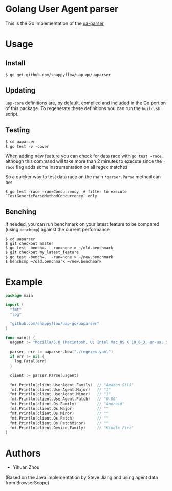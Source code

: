 # Golang User Agent parser

This is the Go implementation of the [ua-parser](https://github.com/ua-parser)

# Usage

## Install

    $ go get github.com/snappyflow/uap-go/uaparser

## Updating

  `uap-core` definitions are, by default, compiled and included in the Go portion of this package. To regenerate these definitions you can run the `build.sh` script.

## Testing

    $ cd uaparser
    $ go test -v -cover

When adding new feature you can check for data race with `go test -race`, although this command
will take more than 2 minutes to execute since the `-race` flag adds some instrumentation on all regex matches

So a quicker way to test data race on the main `*parser.Parse` method can be:

    $ go test -race -run=Concurrency  # filter to execute `TestGenericParseMethodConcurrency` only

## Benching

If needed, you can run benchmark on your latest feature to be compared (using `benchcmp`) against the current performance

    $ cd uaparser
    $ git checkout master
    $ go test -bench=.  -run=none > ~/old.benchmark
    $ git checkout my_latest_feature
    $ go test -bench=.  -run=none > ~/new.benchmark
    $ benchcmp ~/old.benchmark ~/new.benchmark

# Example

```go
package main

import (
  "fmt"
  "log"

  "github.com/snappyflow/uap-go/uaparser"
)

func main() {
  uagent := "Mozilla/5.0 (Macintosh; U; Intel Mac OS X 10_6_3; en-us; Silk/1.1.0-80) AppleWebKit/533.16 (KHTML, like Gecko) Version/5.0 Safari/533.16 Silk-Accelerated=true"

  parser, err := uaparser.New("./regexes.yaml")
  if err != nil {
    log.Fatal(err)
  }

  client := parser.Parse(uagent)

  fmt.Println(client.UserAgent.Family)  // "Amazon Silk"
  fmt.Println(client.UserAgent.Major)   // "1"
  fmt.Println(client.UserAgent.Minor)   // "1"
  fmt.Println(client.UserAgent.Patch)   // "0-80"
  fmt.Println(client.Os.Family)         // "Android"
  fmt.Println(client.Os.Major)          // ""
  fmt.Println(client.Os.Minor)          // ""
  fmt.Println(client.Os.Patch)          // ""
  fmt.Println(client.Os.PatchMinor)     // ""
  fmt.Println(client.Device.Family)     // "Kindle Fire"
}

```

# Authors

* Yihuan Zhou

(Based on the Java implementation by Steve Jiang and using agent data from BrowserScope)
